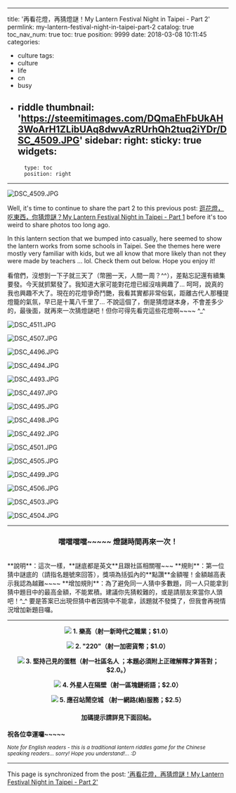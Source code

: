 
---
title: '再看花燈，再猜燈謎！My Lantern Festival Night in Taipei - Part 2'
permlink: my-lantern-festival-night-in-taipei-part-2
catalog: true
toc_nav_num: true
toc: true
position: 9999
date: 2018-03-08 10:11:45
categories:
- culture
tags:
- culture
- life
- cn
- busy
- riddle
thumbnail: 'https://steemitimages.com/DQmaEhFbUkAH3WoArH1ZLibUAq8dwvAzRUrhQh2tuq2iYDr/DSC_4509.JPG'
sidebar:
    right:
        sticky: true
widgets:
    -
        type: toc
        position: right
---


![DSC_4509.JPG](https://steemitimages.com/DQmaEhFbUkAH3WoArH1ZLibUAq8dwvAzRUrhQh2tuq2iYDr/DSC_4509.JPG)

Well, it's time to continue to share the part 2 to this previous post: [逛花燈，吃東西，你猜燈謎？My Lantern Festival Night in Taipei - Part 1](https://busy.org/@deanliu/my-lantern-festival-night-in-taipei-part-1) before it's too weird to share photos too long ago. 

In this lantern section that we bumped into casually, here seemed to show the lantern works from some schools in Taipei. See the themes here were mostly very familiar with kids, but we all know that more likely than not they were made by teachers ... lol. Check them out below. Hope you enjoy it!

看倌們，沒想到一下子就三天了（幣圈一天，人間一周？^^），差點忘記還有續集要發。今天就抓緊發了。我知道大家可能對花燈已經沒啥興趣了... 呵呵，說真的我也興趣不大了。現在的花燈爭奇鬥艷，我看其實都非常俗氣，距離古代人那種提燈籠的氣氛，早已是十萬八千里了... 不說這個了，倒是猜燈謎本身，不會差多少的，最後面，就再來一次猜燈謎吧！但你可得先看完這些花燈啊~~~~ ^_^

![DSC_4511.JPG](https://steemitimages.com/DQmbVtpWjwVZth2UH88WmahhzsuTBpkvcPw3T3NCHCJ5n72/DSC_4511.JPG)

![DSC_4507.JPG](https://steemitimages.com/DQmXPqCFqmeioiDpppccbgTNYJVEHh5Rga2fgQKhahKTciN/DSC_4507.JPG)

![DSC_4496.JPG](https://steemitimages.com/DQmWGfF96m4ZWo3W1GfK3f6THyBaAxw3G6A1ojGZvodSFZ2/DSC_4496.JPG)

![DSC_4494.JPG](https://steemitimages.com/DQmWagEL5chA5EfQxQtSSCDpyQ7WHuZ3MjCwUksGK7VQ23U/DSC_4494.JPG)

![DSC_4493.JPG](https://steemitimages.com/DQmYQzb2DnYN4SQpdYM34ouU4FdpWYMQW8Lmc1GmBnLh7Z5/DSC_4493.JPG)

![DSC_4497.JPG](https://steemitimages.com/DQmcrvHxiWZMScT4jdh5zRJL3DGjs2XG1H4A5bJZb3Ut6W1/DSC_4497.JPG)

![DSC_4495.JPG](https://steemitimages.com/DQmT4i9HRDWmr1aEk2uCffSDY5r1izmMF6PRp1arWjpqe2U/DSC_4495.JPG)

![DSC_4498.JPG](https://steemitimages.com/DQmemrtyWeDQMKoJGVBJoqd7diXBBPrytXUH6Vu1Xxf6PtF/DSC_4498.JPG)

![DSC_4492.JPG](https://steemitimages.com/DQmeq6LMQeQo4nW6Pp5g7LbQA4DBntxK5fCf4xWiSuqfQSG/DSC_4492.JPG)

![DSC_4501.JPG](https://steemitimages.com/DQmS8G1GsxSLQhuj2W8o5UkSULsgWWJczD7jYmRmrJiUFH7/DSC_4501.JPG)

![DSC_4505.JPG](https://steemitimages.com/DQmY5zXqfpMg1RD8Xbd6EZCeAZLDbzBrtVmvh3Y5DPUecfb/DSC_4505.JPG)

![DSC_4499.JPG](https://steemitimages.com/DQmXNsVWSj2rxhugTmG76vGdQgQTD8gWeZabWP4x6dP6e23/DSC_4499.JPG)

![DSC_4506.JPG](https://steemitimages.com/DQmdBhdzeEc232e8MQd9VffJNHwmUy5po3yToM5GN4xdaoi/DSC_4506.JPG)

![DSC_4503.JPG](https://steemitimages.com/DQma6XPv2stahPMmRUhHvwuNmPmqWzKrnEwjSEzw5usVVLb/DSC_4503.JPG)

![DSC_4504.JPG](https://steemitimages.com/DQmVare7SvW2oKaNwZ4WruZantFKk35SbYARpMBB3h5ghbd/DSC_4504.JPG)

*****
### <center>噹噹噹噹~~~~~ 燈謎時間再來一次！</center>
<br>
**說明**：這次一樣，**謎底都是英文**且跟社區相關喔~~~
**規則**：第一位猜中謎底的（請指名題號來回答），獎項為括弧內的**點讚**金額喔！金額越高表示我認為越難~~~~
**增加規則**：為了避免同一人猜中多數題，同一人只能拿到猜中題目中的最高金額，不能累積。建議你先猜較難的，或是請朋友來當你人頭吧！^_^ 要是答案已出現但猜中者因猜中不能拿，該題就不發獎了，但我會再視情況增加新題目囉。

*****
<center><b>

![](https://steemitimages.com/DQmdyeQtipgG7QFVzyC1f6SJTqwUGY4ngAavEeAWmfaLpuM/image.png) 1. 樂高（射一新時代之職業；$1.0）

![](https://steemitimages.com/DQmdyeQtipgG7QFVzyC1f6SJTqwUGY4ngAavEeAWmfaLpuM/image.png) 2. "220"（射一加密貨幣；$1.0）

![](https://steemitimages.com/DQmdyeQtipgG7QFVzyC1f6SJTqwUGY4ngAavEeAWmfaLpuM/image.png) 3.  堅持己見的蛋糕（射一社區名人 ；本題必須附上正確解釋才算答對；$2.0。）

![](https://steemitimages.com/DQmdyeQtipgG7QFVzyC1f6SJTqwUGY4ngAavEeAWmfaLpuM/image.png) 4. 外星人在隔壁（射一區塊鏈術語；$2.0）

![](https://steemitimages.com/DQmdyeQtipgG7QFVzyC1f6SJTqwUGY4ngAavEeAWmfaLpuM/image.png) 5. 應召站鬧空城 （射一網路(絡)服務；$2.5）

#### 加碼提示請詳見下面回帖。

</b></center>
</b>
**祝各位幸運囉~~~~~**

<sub>*Note for English readers - this is a traditional lantern riddles game for the Chinese speaking readers... sorry! Hope you understand!... :D*</sub>

- - -

This page is synchronized from the post: ['再看花燈，再猜燈謎！My Lantern Festival Night in Taipei - Part 2'](https://steemit.com/@deanliu/my-lantern-festival-night-in-taipei-part-2)
